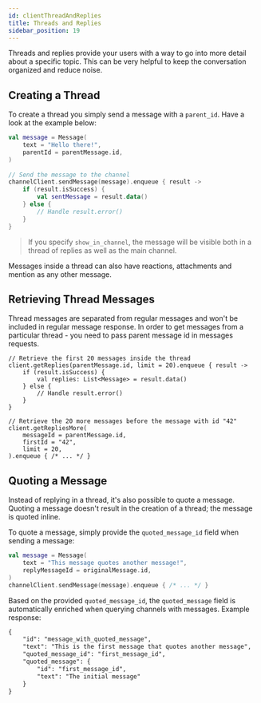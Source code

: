 ```yaml
---
id: clientThreadAndReplies
title: Threads and Replies
sidebar_position: 19
---
```


Threads and replies provide your users with a way to go into more detail about a specific topic. This can be very helpful to keep the conversation organized and reduce noise.

## Creating a Thread

To create a thread you simply send a message with a `parent_id`. Have a look at the example below:

```kotlin
val message = Message( 
    text = "Hello there!", 
    parentId = parentMessage.id, 
) 
 
// Send the message to the channel 
channelClient.sendMessage(message).enqueue { result -> 
    if (result.isSuccess) { 
        val sentMessage = result.data() 
    } else { 
        // Handle result.error() 
    } 
}
```

> If you specify `show_in_channel`, the message will be visible both in a thread of replies as well as the main channel.

Messages inside a thread can also have reactions, attachments and mention as any other message.

## Retrieving Thread Messages

Thread messages are separated from regular messages and won't be included in regular message response. In order to get messages from a particular thread - you need to pass parent message id in messages requests.

```
// Retrieve the first 20 messages inside the thread 
client.getReplies(parentMessage.id, limit = 20).enqueue { result -> 
    if (result.isSuccess) { 
        val replies: List<Message> = result.data() 
    } else { 
        // Handle result.error() 
    } 
} 
 
// Retrieve the 20 more messages before the message with id "42" 
client.getRepliesMore( 
    messageId = parentMessage.id, 
    firstId = "42", 
    limit = 20, 
).enqueue { /* ... */ }
```

## Quoting a Message

Instead of replying in a thread, it's also possible to quote a message. Quoting a message doesn't result in the creation of a thread; the message is quoted inline.

To quote a message, simply provide the `quoted_message_id` field when sending a message:

```kotlin
val message = Message( 
    text = "This message quotes another message!", 
    replyMessageId = originalMessage.id, 
) 
channelClient.sendMessage(message).enqueue { /* ... */ }
```

Based on the provided `quoted_message_id`, the `quoted_message` field is automatically enriched when querying channels with messages. Example response:

```xml
{ 
    "id": "message_with_quoted_message", 
    "text": "This is the first message that quotes another message", 
    "quoted_message_id": "first_message_id", 
    "quoted_message": {  
        "id": "first_message_id",  
        "text": "The initial message" 
    } 
}
```
